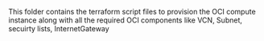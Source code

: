 This folder contains the terraform script files to provision the OCI compute instance along with all the required OCI components like VCN, Subnet, secuirty lists, InternetGateway
